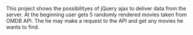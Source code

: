 This project shows the possibilityes of jQuery ajax to deliver data from the server. At the beginning user gets 5 randomly rendered movies taken from OMDB API. The he may make a request to the API and get any movies he wants to find.
